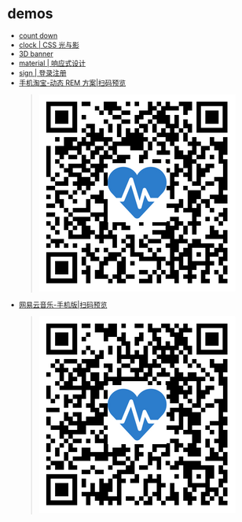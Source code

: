 # demos
* [count down](https://xinx1n.github.io/demos/countDown/countDown.html)
* [clock | CSS 光与影](https://xinx1n.github.io/demos/clock/clock.html)
* [3D banner](https://xinx1n.github.io/demos/banner/banner.html)
* [material | 响应式设计](https://xinx1n.github.io/demos/material/)
* [sign | 登录注册](https://xinx1n.github.io/demos/sign/login.html)
* [手机淘宝-动态 REM 方案|扫码预览](https://xinx1n.github.io/demos/mtaobao/index.html)
	>![手机扫码](./dist/mtaobaoqrcode.png)
* [网易云音乐-手机版|扫码预览](https://xinx1n.github.io/demos/cloudmusic/index.html)
	>![手机扫码](./dist/cloudmusicqrcode.png)